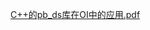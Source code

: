 
[C++的pb_ds库在OI中的应用.pdf](https://github.com/dawxy/ACM-CODER/blob/master/%E3%80%90%E8%AE%BA%E6%96%87%26%26%E6%95%99%E7%A8%8B%E3%80%91/C%2B%2B%E7%9A%84pb_ds%E5%BA%93%E5%9C%A8OI%E4%B8%AD%E7%9A%84%E5%BA%94%E7%94%A8.pdf)
